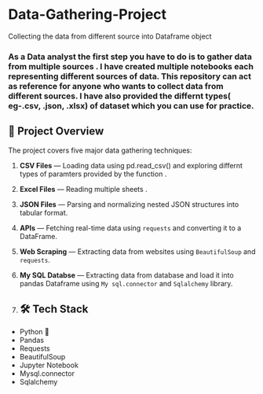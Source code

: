 # Data-Gathering-Project
Collecting the data from different source into Dataframe object

### As a Data analyst the first step you have to do is to gather data from multiple sources . I have created multiple notebooks each  representing different sources of data. This repository can act as reference for anyone who wants to collect data from different sources. I have also provided the differnt types( eg-.csv, .json, .xlsx) of dataset which you can use for practice.

## 🚀 Project Overview
The project covers five major data gathering techniques:
1. **CSV Files** — Loading data using pd.read_csv() and exploring differnt types of paramters provided by the function .
2. **Excel Files** — Reading multiple sheets .
3. **JSON Files** — Parsing and normalizing nested JSON structures into tabular format.
4. **APIs** — Fetching real-time data using `requests` and converting it to a DataFrame.
5. **Web Scraping** — Extracting data from websites using `BeautifulSoup` and `requests`.
5. **My SQL Databse** — Extracting data from database and load it into pandas Dataframe using `My sql.connector` and `Sqlalchemy` library.

6. ## 🛠️ Tech Stack
- Python 🐍  
- Pandas  
- Requests  
- BeautifulSoup  
- Jupyter Notebook  
- Mysql.connector
- Sqlalchemy
